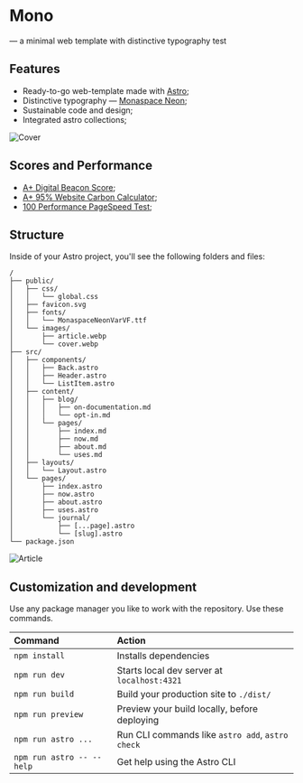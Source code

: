 # Mono

— a minimal web template with distinctive typography
test
## Features
- Ready-to-go web-template made with [Astro](https://astro.build);
- Distinctive typography — [Monaspace Neon](https://monaspace.githubnext.com/);
- Sustainable code and design;
- Integrated astro collections;

![Cover](/public/images/cover.webp)

## Scores and Performance
- [A+ Digital Beacon Score](https://digitalbeacon.co/report/mono-six-snowy-vercel-app);
- [A+ 95% Website Carbon Calculator](https://www.websitecarbon.com/website/mono-six-snowy-vercel-app/);
- [100 Performance PageSpeed Test](https://pagespeed.web.dev/analysis/https-mono-six-snowy-vercel-app/joezpa5jsx?form_factor=desktop);

## Structure

Inside of your Astro project, you'll see the following folders and files:

```plaintext
/
├── public/
│   ├── css/
│   │   └── global.css
│   ├── favicon.svg
│   ├── fonts/
│   │   └── MonaspaceNeonVarVF.ttf
│   └── images/
│       ├── article.webp
│       └── cover.webp
├── src/
│   ├── components/
│   │   ├── Back.astro
│   │   ├── Header.astro
│   │   └── ListItem.astro
│   ├── content/
│   │   ├── blog/
│   │   │   ├── on-documentation.md
│   │   │   └── opt-in.md
│   │   └── pages/
│   │       ├── index.md
│   │       ├── now.md
│   │       ├── about.md
│   │       └── uses.md
│   ├── layouts/
│   │   └── Layout.astro
│   └── pages/
│       ├── index.astro
│       ├── now.astro
│       ├── about.astro
│       ├── uses.astro
│       └── journal/
│           ├── [...page].astro
│           └── [slug].astro
└── package.json
```

![Article](/public/images/article.webp)

## Customization and development

Use any package manager you like to work with the repository. Use these commands.

| Command                   | Action                                           |
| :------------------------ | :----------------------------------------------- |
| `npm install`             | Installs dependencies                            |
| `npm run dev`             | Starts local dev server at `localhost:4321`      |
| `npm run build`           | Build your production site to `./dist/`          |
| `npm run preview`         | Preview your build locally, before deploying     |
| `npm run astro ...`       | Run CLI commands like `astro add`, `astro check` |
| `npm run astro -- --help` | Get help using the Astro CLI                     |

